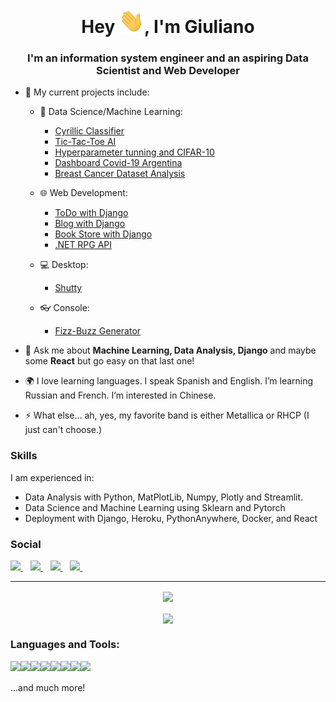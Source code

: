 
<h1 align="center">Hey <img src="Hi.gif" width="40px" />, I'm Giuliano</h1>
<h3 align="center">I'm an information system engineer and an aspiring Data Scientist and Web Developer </h3>

- 🔭 My current projects include:
  - 🧪 Data Science/Machine Learning:
    -  [Cyrillic Classifier](https://github.com/francofgp/Machine-Learning-Cyrillic-Classifier)
    -  [Tic-Tac-Toe AI](https://github.com/francofgp/Tic-Tac-Toe-Gym)
    -  [Hyperparameter tunning and CIFAR-10](https://github.com/francofgp/Hyperparameter-Tuning-and-CIFAR-10/blob/main/Part1.ipynb) 
    -  [Dashboard Covid-19 Argentina](https://github.com/francofgp/streamlit-Casos-Covid-19-Argentina)
    -  [Breast Cancer Dataset Analysis](https://github.com/francofgp/Breast-Cancer-Dataset-Analysis)

    
  - 🌐 Web Development:
     - [ToDo with Django](https://github.com/francofgp/Todo-App-Web-Django)
     - [Blog with Django](https://github.com/francofgp/Blog-Django)
     - [Book Store with Django](https://github.com/francofgp/Book-Store-Django-Docker)
     - [.NET RPG API](https://github.com/francofgp/DotNet-RPG-API)
     
     
      
  - 💻 Desktop:
     - [Shutty](https://github.com/francofgp/shutty-a-shutdown-timer) 
     
  - 👓 Console:
     - [Fizz-Buzz Generator](https://github.com/francofgp/Fizz-Buzz-Generator)
<!--  SQL 
- 🌱 Check out my [website](https://harsh-2420.github.io/) to learn more about me and my experience.

- 👯 I'm currently doing Ken Jee's 66 Day Challenge and learning deployment of ML models.
-->
- 💬 Ask me about **Machine Learning, Data Analysis, Django** and maybe some **React** but go easy on that last one!

- 🌍 I love learning languages. I speak Spanish and English. I’m learning Russian and French. I’m interested in Chinese.

- ⚡ What else... ah, yes, my favorite band is either Metallica or RHCP (I just can't choose.)

### Skills
I am experienced in:
- Data Analysis with Python, MatPlotLib, Numpy, Plotly and Streamlit.
- Data Science and Machine Learning using  Sklearn and Pytorch
- Deployment with Django, Heroku, PythonAnywhere, Docker, and React
<p align='center'>

  ### Social
  
  <a href="https://www.facebook.com/Francofgp/">
    <img src="https://img.shields.io/badge/Facebook-1877F2?style=for-the-badge&logo=facebook&logoColor=white" />
  </a>&nbsp;&nbsp;
  
  <a href="https://www.instagram.com/francofgp/">
    <img src="https://img.shields.io/badge/instagram-%23E4405F.svg?&style=for-the-badge&logo=instagram&logoColor=white" />        
  </a>&nbsp;&nbsp;
  
  <a href="https://twitter.com/francofgp">
    <img src="https://img.shields.io/badge/Twitter-1DA1F2?style=for-the-badge&logo=twitter&logoColor=white" />        
  </a>&nbsp;&nbsp;
  
  <a href="https://github.com/francofgp">
    <img src="https://img.shields.io/badge/GitHub-100000?style=for-the-badge&logo=github&logoColor=white" />        
  </a>&nbsp;&nbsp;
  
</p>


<hr />
<div align="center">
  <img align="center" src="https://github-readme-stats-kappa-sandy.vercel.app/api?username=francofgp&show_icons=true&theme=dracula&hide_border=true">
  <br/>
    <br />
  <img align="center" src="https://github-readme-stats-kappa-sandy.vercel.app/api/top-langs?username=francofgp&layout=compact&show_icons=true&theme=dracula&hide_border=true" />
</div>
  
  
  
  
  
  
  
### Languages and Tools:
    

<!-- Python -->
<img align="left" src="https://img.shields.io/badge/Python-3776AB?style=for-the-badge&logo=python&logoColor=white" />        

<!-- C#-->
<img align="left" src="https://img.shields.io/badge/C%23-239120?style=for-the-badge&logo=c-sharp&logoColor=white" />

<!-- JavaScript -->
<img align="left" src="https://img.shields.io/badge/JavaScript-323330?style=for-the-badge&logo=javascript&logoColor=F7DF1E" />       

<!-- PyTorch -->
<img align="left" src="https://img.shields.io/badge/PyTorch-EE4C2C?style=for-the-badge&logo=PyTorch&logoColor=white" />    

<!-- scikit-learn -->
<img align="left" src="https://img.shields.io/badge/scikit--learn-%23F7931E.svg?style=for-the-badge&logo=scikit-learn&logoColor=white" />    

<!-- Django -->
<img align="left" src="https://img.shields.io/badge/Django-092E20?style=for-the-badge&logo=django&logoColor=white" />       

<!-- React -->
<img align="left" src="https://img.shields.io/badge/React-20232A?style=for-the-badge&logo=react&logoColor=61DAFB" />

<!-- .Net -->
<img align="left" src="https://img.shields.io/badge/.NET-5C2D91?style=for-the-badge&logo=.net&logoColor=white" />


<br>
<br>
...and much more!
